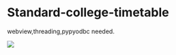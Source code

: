 # Standard-college-timetable
webview,threading,pypyodbc needed.

<img src='https://github.com/fordffx/Standard-timetable/blob/master/screenshot.JPG'>
